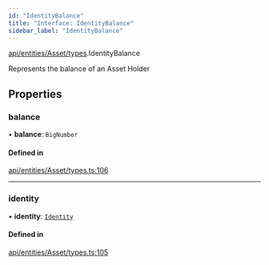 ```yaml
---
id: "IdentityBalance"
title: "Interface: IdentityBalance"
sidebar_label: "IdentityBalance"
---
```


[api/entities/Asset/types](../../../../../../modules/API/Entities/Asset/Types/Types.md).IdentityBalance

Represents the balance of an Asset Holder

## Properties

### balance

• **balance**: `BigNumber`

#### Defined in

[api/entities/Asset/types.ts:106](https://github.com/PolymeshAssociation/polymesh-sdk/blob/88db4a911/src/api/entities/Asset/types.ts#L106)

___

### identity

• **identity**: [`Identity`](../../../../../../classes/API/Entities/Identity/Identity.md)

#### Defined in

[api/entities/Asset/types.ts:105](https://github.com/PolymeshAssociation/polymesh-sdk/blob/88db4a911/src/api/entities/Asset/types.ts#L105)
